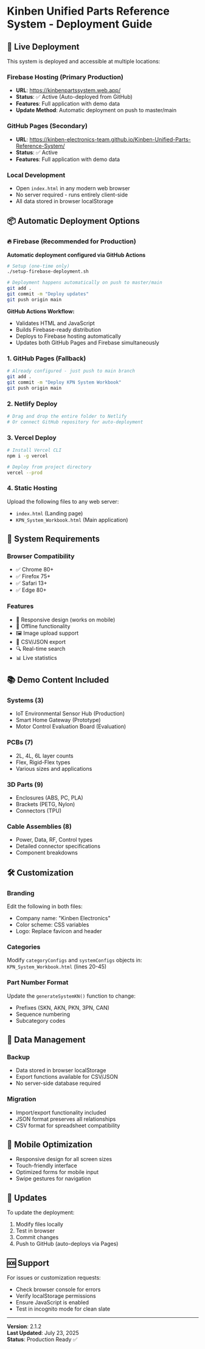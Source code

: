 # Kinben Unified Parts Reference System - Deployment Guide

## 🚀 Live Deployment

This system is deployed and accessible at multiple locations:

### Firebase Hosting (Primary Production)
- **URL**: https://kinbenpartssystem.web.app/
- **Status**: ✅ Active (Auto-deployed from GitHub)
- **Features**: Full application with demo data
- **Update Method**: Automatic deployment on push to master/main

### GitHub Pages (Secondary)
- **URL**: https://kinben-electronics-team.github.io/Kinben-Unified-Parts-Reference-System/
- **Status**: ✅ Active
- **Features**: Full application with demo data

### Local Development
- Open `index.html` in any modern web browser
- No server required - runs entirely client-side
- All data stored in browser localStorage

## 📦 Automatic Deployment Options

### 🔥 Firebase (Recommended for Production)
**Automatic deployment configured via GitHub Actions**

```bash
# Setup (one-time only)
./setup-firebase-deployment.sh

# Deployment happens automatically on push to master/main
git add .
git commit -m "Deploy updates"
git push origin main
```

**GitHub Actions Workflow:**
- Validates HTML and JavaScript
- Builds Firebase-ready distribution
- Deploys to Firebase hosting automatically
- Updates both GitHub Pages and Firebase simultaneously

### 1. GitHub Pages (Fallback)
```bash
# Already configured - just push to main branch
git add .
git commit -m "Deploy KPN System Workbook"
git push origin main
```

### 2. Netlify Deploy
```bash
# Drag and drop the entire folder to Netlify
# Or connect GitHub repository for auto-deployment
```

### 3. Vercel Deploy
```bash
# Install Vercel CLI
npm i -g vercel

# Deploy from project directory
vercel --prod
```

### 4. Static Hosting
Upload the following files to any web server:
- `index.html` (Landing page)
- `KPN_System_Workbook.html` (Main application)

## 🔧 System Requirements

### Browser Compatibility
- ✅ Chrome 80+
- ✅ Firefox 75+
- ✅ Safari 13+
- ✅ Edge 80+

### Features
- 📱 Responsive design (works on mobile)
- 💾 Offline functionality
- 🖼️ Image upload support
- 📄 CSV/JSON export
- 🔍 Real-time search
- 📊 Live statistics

## 📚 Demo Content Included

### Systems (3)
- IoT Environmental Sensor Hub (Production)
- Smart Home Gateway (Prototype)
- Motor Control Evaluation Board (Evaluation)

### PCBs (7)
- 2L, 4L, 6L layer counts
- Flex, Rigid-Flex types
- Various sizes and applications

### 3D Parts (9)
- Enclosures (ABS, PC, PLA)
- Brackets (PETG, Nylon)
- Connectors (TPU)

### Cable Assemblies (8)
- Power, Data, RF, Control types
- Detailed connector specifications
- Component breakdowns

## 🛠️ Customization

### Branding
Edit the following in both files:
- Company name: "Kinben Electronics"
- Color scheme: CSS variables
- Logo: Replace favicon and header

### Categories
Modify `categoryConfigs` and `systemConfigs` objects in:
`KPN_System_Workbook.html` (lines 20-45)

### Part Number Format
Update the `generateSystemKN()` function to change:
- Prefixes (SKN, AKN, PKN, 3PN, CAN)
- Sequence numbering
- Subcategory codes

## 🔐 Data Management

### Backup
- Data stored in browser localStorage
- Export functions available for CSV/JSON
- No server-side database required

### Migration
- Import/export functionality included
- JSON format preserves all relationships
- CSV format for spreadsheet compatibility

## 📱 Mobile Optimization

- Responsive design for all screen sizes
- Touch-friendly interface
- Optimized forms for mobile input
- Swipe gestures for navigation

## 🔄 Updates

To update the deployment:
1. Modify files locally
2. Test in browser
3. Commit changes
4. Push to GitHub (auto-deploys via Pages)

## 🆘 Support

For issues or customization requests:
- Check browser console for errors
- Verify localStorage permissions
- Ensure JavaScript is enabled
- Test in incognito mode for clean slate

---

**Version**: 2.1.2  
**Last Updated**: July 23, 2025  
**Status**: Production Ready ✅

